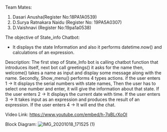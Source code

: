 Team Mates:
1. Dasari Anusha(Register No:18PA1A0539)
2. D.Surya Ratnakara Naidu (Register No: 19PA5A0307)
3. D.Vaishnavi (Register No:19pa1a0538)

The objective of State_info Chatbot:
* It displays the state Information and also it performs datetime.now() and calculations of an expression.

Description:
The first step of State_Info bot is calling chatbot function that introduces itself, next bot call greetings() it asks for the name then, welcome() takes a name as input and display some message along with the name.
Secondly,  Show_menu() performs 4 types actions. if the user enters 1 -> It displays the serial numbers with state names, Then the user has to select one number and enter, it will give the information about that state. If the user enters 2 -> It displays the current date with time. If the user enters 3 -> It takes input as an expression and produces the result of an expression. If the user enters 4 -> It will end the chat.


Video Link:
https://www.youtube.com/embed/h-7qBLrXoOI 

Block Diagram:
![IMG_20201018_171525 (1)](https://user-images.githubusercontent.com/68633587/96366619-42346b00-1166-11eb-90df-81d81faa4cf6.jpg) 



